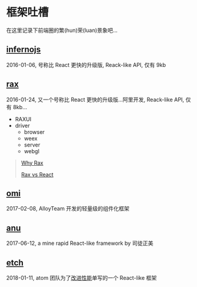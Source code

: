# 框架吐槽

在这里记录下前端圈的繁(hun)荣(luan)景象吧...

## [infernojs](https://github.com/infernojs/inferno)

2016-01-06, 号称比 React 更快的升级版, Reack-like API, 仅有 9kb

## [rax](https://github.com/alibaba/rax)

2016-01-24, 又一个号称比 React 更快的升级版...阿里开发, Reack-like API, 仅有 8kb...

* RAXUI
* driver
  * browser
  * weex
  * server
  * webgl

> [Why Rax](http://taobaofed.org/blog/2017/02/10/why-rax/)
>
> [Rax vs React](https://github.com/qddegtya/a-docs/issues/12)

## [omi](https://github.com/AlloyTeam/omi)

2017-02-08, AlloyTeam 开发的轻量级的组件化框架

## [anu](https://github.com/RubyLouvre/anu)

2017-06-12, a mine rapid React-like framework by 司徒正美

## [etch](https://github.com/atom/etch)

2018-01-11, atom 团队为了[改进性能](http://blog.atom.io/2018/01/10/the-state-of-atoms-performance.html)单写的一个 React-like 框架